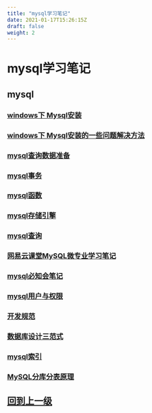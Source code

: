 ```yaml
---
title: "mysql学习笔记"
date: 2021-01-17T15:26:15Z
draft: false
weight: 2
---
```

# mysql学习笔记


## mysql

### [windows下 Mysql安装](mysql_install)

### [windows下 Mysql安装的一些问题解决方法](mysql_install_problem)

### [mysql查询数据准备](mysql_data)

### [mysql事务](./mysql事务)

### [mysql函数](./mysql函数)

### [mysql存储引擎](./mysql存储引擎)


### [mysql查询](./mysql查询)

### [网易云课堂MySQL微专业学习笔记](MySQL_163课堂/网易云课堂MySQL微专业学习笔记)

### [mysql必知会笔记](./mysql必知会/readme)

### [mysql用户与权限](./mysql用户与权限)

### [开发规范](mysql_开发规范)

### [数据库设计三范式](mysql_数据库设计三范式)

### [mysql索引](./mysql索引)

### [MySQL分库分表原理](mysql_distinguish)


## [回到上一级](../)